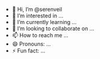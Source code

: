 - 👋 Hi, I’m @serenveil
- 👀 I’m interested in ...
- 🌱 I’m currently learning ...
- 💞️ I’m looking to collaborate on ...
- 📫 How to reach me ...
- 😄 Pronouns: ...
- ⚡ Fun fact: ...

<!---
serenveil/serenveil is a ✨ special ✨ repository because its `README.md` (this file) appears on your GitHub profile.
You can click the Preview link to take a look at your changes.
--->
